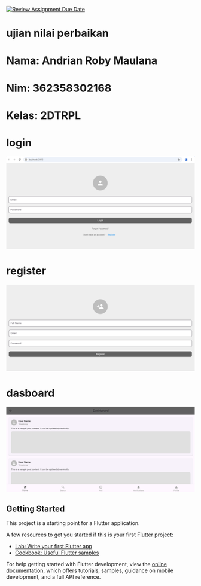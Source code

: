 [![Review Assignment Due Date](https://classroom.github.com/assets/deadline-readme-button-22041afd0340ce965d47ae6ef1cefeee28c7c493a6346c4f15d667ab976d596c.svg)](https://classroom.github.com/a/sux8Slmd)
# ujian nilai perbaikan
# Nama: Andrian Roby Maulana
# Nim: 362358302168
# Kelas: 2DTRPL
# login
![alt text](<login.png>)

# register
![alt text](<register.png>)

# dasboard
![alt text](<dasboard.png>)


## Getting Started

This project is a starting point for a Flutter application.

A few resources to get you started if this is your first Flutter project:

- [Lab: Write your first Flutter app](https://docs.flutter.dev/get-started/codelab)
- [Cookbook: Useful Flutter samples](https://docs.flutter.dev/cookbook)

For help getting started with Flutter development, view the
[online documentation](https://docs.flutter.dev/), which offers tutorials,
samples, guidance on mobile development, and a full API reference.

